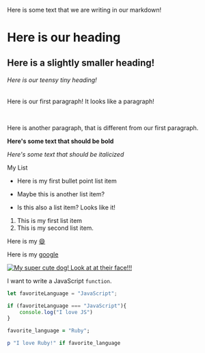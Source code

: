 Here is some text that we are writing in our markdown!

# Here is our heading
## Here is a slightly smaller heading!
###### Here is our teensy tiny heading!

Here is our first paragraph! It looks like a paragraph!
<p>&nbsp</p>

Here is another paragraph, that is different from our first paragraph.
<!--Here's my comment-->
<!-- Here's another comment -->

**Here's some text that should be bold**

*Here's some text that should be italicized*

My List
* Here is my first bullet point list item

- Maybe this is another list item?

+ Is this also a list item? Looks like it!

1. This is my first list item
2. This is my second list item.

Here is my [😄](https://gigiscarborough.com)

Here is my [google](https://google.com)

[![My super cute dog! Look at at their face!!!](https://d17fnq9dkz9hgj.cloudfront.net/uploads/2020/04/shelter-dog-cropped-1-632x329.jpg)](https://gigiscarborough.com)

I want to write a JavaScript `function`.

```js
let favoriteLanguage = "JavaScript";

if (favoriteLanguage === "JavaScript"){
    console.log("I love JS")
}
```

```ruby
favorite_language = "Ruby";

p "I love Ruby!" if favorite_language
```